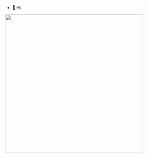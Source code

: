 - 👋 Hi






 <p align="left"><a href="https://github.com/heryckmp/github-readme-stats"><img src="https://github-readme-stats.vercel.app/api/top-langs/?username=heryckmp&layout=compact&theme=vision-friendly-dark&bg_color=00000000&hide_border=true" width="450"" /></a></p>

<br><br>






